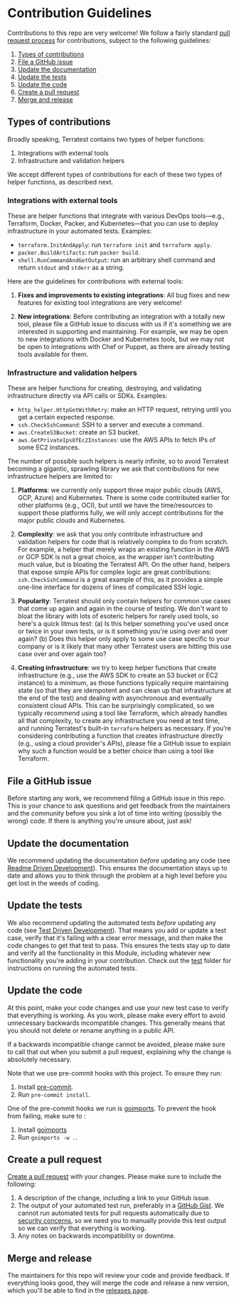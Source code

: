 # Contribution Guidelines

Contributions to this repo are very welcome! We follow a fairly standard [pull request
process](https://help.github.com/articles/about-pull-requests/) for contributions, subject to the following guidelines:

1. [Types of contributions](#types-of-contributions)
1. [File a GitHub issue](#file-a-github-issue)
1. [Update the documentation](#update-the-documentation)
1. [Update the tests](#update-the-tests)
1. [Update the code](#update-the-code)
1. [Create a pull request](#create-a-pull-request)
1. [Merge and release](#merge-and-release)

## Types of contributions

Broadly speaking, Terratest contains two types of helper functions:

1. Integrations with external tools
1. Infrastructure and validation helpers
   
We accept different types of contributions for each of these two types of helper functions, as described next.

### Integrations with external tools

These are helper functions that integrate with various DevOps tools—e.g., Terraform, Docker, Packer, and 
Kubernetes—that you can use to deploy infrastructure in your automated tests. Examples: 

* `terraform.InitAndApply`: run `terraform init` and `terraform apply`. 
* `packer.BuildArtifacts`: run `packer build`.
* `shell.RunCommandAndGetOutput`: run an arbitrary shell command and return `stdout` and `stderr` as a string.

Here are the guidelines for contributions with external tools:

1. **Fixes and improvements to existing integrations**: All bug fixes and new features for existing tool integrations 
   are very welcome!  

1. **New integrations**: Before contributing an integration with a totally new tool, please file a GitHub issue to 
   discuss with us if it's something we are interested in supporting and maintaining. For example, we may be open to 
   new integrations with Docker and Kubernetes tools, but we may not be open to integrations with Chef or Puppet, as
   there are already testing tools available for them.
      
### Infrastructure and validation helpers

These are helper functions for creating, destroying, and validating infrastructure directly via API calls or SDKs. 
Examples:

* `http_helper.HttpGetWithRetry`: make an HTTP request, retrying until you get a certain expected response.
* `ssh.CheckSshCommand`: SSH to a server and execute a command.
* `aws.CreateS3Bucket`: create an S3 bucket.
* `aws.GetPrivateIpsOfEc2Instances`:  use the AWS APIs to fetch IPs of some EC2 instances.          

The number of possible such helpers is nearly infinite, so to avoid Terratest becoming a gigantic, sprawling library 
we ask that contributions for new infrastructure helpers are limited to:

1. **Platforms**: we currently only support three major public clouds (AWS, GCP, Azure) and Kubernetes. There is some
   code contributed earlier for other platforms (e.g., OCI), but until we have the time/resources to support those 
   platforms fully, we will only accept contributions for the major public clouds and Kubernetes.

1. **Complexity**: we ask that you only contribute infrastructure and validation helpers for code that is relatively
   complex to do from scratch. For example, a helper that merely wraps an existing function in the AWS or GCP SDK is
   not a great choice, as the wrapper isn't contributing much value, but is bloating the Terratest API. On the other
   hand, helpers that expose simple APIs for complex logic are great contributions: `ssh.CheckSshCommand` is a great
   example of this, as it provides a simple one-line interface for dozens of lines of complicated SSH logic.   

1. **Popularity**: Terratest should only contain helpers for common use cases that come up again and again in the 
   course of testing. We don't want to bloat the library with lots of esoteric helpers for rarely used tools, so 
   here's a quick litmus test: (a) Is this helper something you've used once or twice in your own tests, or is it 
   something you're using over and over again? (b) Does this helper only apply to some use case specific to your 
   company or is it likely that many other Terratest users are hitting this use case over and over again too?

1. **Creating infrastructure**: we try to keep helper functions that create infrastructure (e.g., use the AWS SDK to 
   create an S3 bucket or EC2 instance) to a minimum, as those functions typically require maintaining state (so that 
   they are idempotent and can clean up that infrastructure at the end of the test) and dealing with asynchronous and 
   eventually consistent cloud APIs. This can be surprisingly complicated, so we typically recommend using a tool like 
   Terraform, which already handles all that complexity, to create any infrastructure you need at test time, and 
   running Terratest's built-in `terraform` helpers as necessary. If you're considering contributing a function that
   creates infrastructure directly (e.g., using a cloud provider's APIs), please file a GitHub issue to explain why
   such a function would be a better choice than using a tool like Terraform.   

## File a GitHub issue

Before starting any work, we recommend filing a GitHub issue in this repo. This is your chance to ask questions and
get feedback from the maintainers and the community before you sink a lot of time into writing (possibly the wrong)
code. If there is anything you're unsure about, just ask!

## Update the documentation

We recommend updating the documentation *before* updating any code (see [Readme Driven
Development](http://tom.preston-werner.com/2010/08/23/readme-driven-development.html)). This ensures the documentation
stays up to date and allows you to think through the problem at a high level before you get lost in the weeds of
coding.

## Update the tests

We also recommend updating the automated tests *before* updating any code (see [Test Driven
Development](https://en.wikipedia.org/wiki/Test-driven_development)). That means you add or update a test case,
verify that it's failing with a clear error message, and *then* make the code changes to get that test to pass. This
ensures the tests stay up to date and verify all the functionality in this Module, including whatever new
functionality you're adding in your contribution. Check out the [test](https://github.com/terraform-modules-krish/terratest/blob/v0.22.4/test) folder for instructions on running the
automated tests.

## Update the code

At this point, make your code changes and use your new test case to verify that everything is working. As you work,
please make every effort to avoid unnecessary backwards incompatible changes. This generally means that you should
not delete or rename anything in a public API.

If a backwards incompatible change cannot be avoided, please make sure to call that out when you submit a pull request,
explaining why the change is absolutely necessary.

Note that we use pre-commit hooks with this project. To ensure they run:

1. Install [pre-commit](https://pre-commit.com/).
1. Run `pre-commit install`.

One of the pre-commit hooks we run is [goimports](https://godoc.org/golang.org/x/tools/cmd/goimports). To prevent the
hook from failing, make sure to :

1. Install [goimports](https://godoc.org/golang.org/x/tools/cmd/goimports)
1. Run `goimports -w .`.

## Create a pull request

[Create a pull request](https://help.github.com/articles/creating-a-pull-request/) with your changes. Please make sure
to include the following:

1. A description of the change, including a link to your GitHub issue.
1. The output of your automated test run, preferably in a [GitHub Gist](https://gist.github.com/). We cannot run
   automated tests for pull requests automatically due to [security
   concerns](https://circleci.com/docs/fork-pr-builds/#security-implications), so we need you to manually provide this
   test output so we can verify that everything is working.
1. Any notes on backwards incompatibility or downtime.

## Merge and release

The maintainers for this repo will review your code and provide feedback. If everything looks good, they will merge the
code and release a new version, which you'll be able to find in the [releases page](../../releases).
